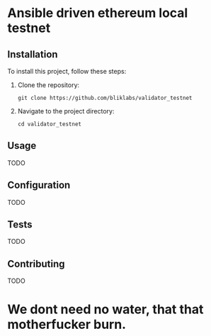 # Ansible driven ethereum local testnet

## Installation

To install this project, follow these steps:

1. Clone the repository:
    ```
    git clone https://github.com/bliklabs/validator_testnet
    ```

2. Navigate to the project directory:
    ```
    cd validator_testnet
    ```

## Usage
TODO

## Configuration
TODO

## Tests
TODO

## Contributing
TODO


# We dont need no water, that that motherfucker burn.
